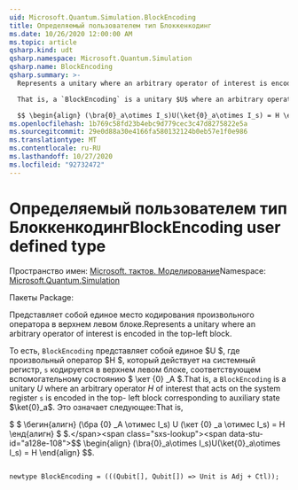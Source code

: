 ```yaml
---
uid: Microsoft.Quantum.Simulation.BlockEncoding
title: Определяемый пользователем тип Блоккенкодинг
ms.date: 10/26/2020 12:00:00 AM
ms.topic: article
qsharp.kind: udt
qsharp.namespace: Microsoft.Quantum.Simulation
qsharp.name: BlockEncoding
qsharp.summary: >-
  Represents a unitary where an arbitrary operator of interest is encoded in the top-left block.

  That is, a `BlockEncoding` is a unitary $U$ where an arbitrary operator $H$ of interest that acts on the system register `s` is encoded in the top- left block corresponding to auxiliary state $\ket{0}_a$. That is,

  $$ \begin{align} (\bra{0}_a\otimes I_s)U(\ket{0}_a\otimes I_s) = H \end{align} $$.
ms.openlocfilehash: 1b769c58fd23b4ebc9d779cec3c47d8275822e5a
ms.sourcegitcommit: 29e0d88a30e4166fa580132124b0eb57e1f0e986
ms.translationtype: MT
ms.contentlocale: ru-RU
ms.lasthandoff: 10/27/2020
ms.locfileid: "92732472"
---
```

# <a name="blockencoding-user-defined-type"></a><span data-ttu-id="a128e-102">Определяемый пользователем тип Блоккенкодинг</span><span class="sxs-lookup"><span data-stu-id="a128e-102">BlockEncoding user defined type</span></span>

<span data-ttu-id="a128e-103">Пространство имен: [Microsoft. тактов. Моделирование](xref:Microsoft.Quantum.Simulation)</span><span class="sxs-lookup"><span data-stu-id="a128e-103">Namespace: [Microsoft.Quantum.Simulation](xref:Microsoft.Quantum.Simulation)</span></span>

<span data-ttu-id="a128e-104">Пакеты [](https://nuget.org/packages/)</span><span class="sxs-lookup"><span data-stu-id="a128e-104">Package: [](https://nuget.org/packages/)</span></span>


<span data-ttu-id="a128e-105">Представляет собой единое место кодирования произвольного оператора в верхнем левом блоке.</span><span class="sxs-lookup"><span data-stu-id="a128e-105">Represents a unitary where an arbitrary operator of interest is encoded in the top-left block.</span></span>

<span data-ttu-id="a128e-106">То есть, `BlockEncoding` представляет собой единое $U $, где произвольный оператор $H $, который действует на системный регистр, `s` кодируется в верхнем левом блоке, соответствующем вспомогательному состоянию $ \кет {0} _A $.</span><span class="sxs-lookup"><span data-stu-id="a128e-106">That is, a `BlockEncoding` is a unitary $U$ where an arbitrary operator $H$ of interest that acts on the system register `s` is encoded in the top- left block corresponding to auxiliary state $\ket{0}_a$.</span></span> <span data-ttu-id="a128e-107">Это означает следующее:</span><span class="sxs-lookup"><span data-stu-id="a128e-107">That is,</span></span>

<span data-ttu-id="a128e-108">$ $ \бегин{алигн} (\бра {0} _A \отимес I_s) U (\кет {0} _a \отимес I_s) = H \енд{алигн} $ $.</span><span class="sxs-lookup"><span data-stu-id="a128e-108">$$ \begin{align} (\bra{0}_a\otimes I_s)U(\ket{0}_a\otimes I_s) = H \end{align} $$.</span></span>

```qsharp

newtype BlockEncoding = (((Qubit[], Qubit[]) => Unit is Adj + Ctl));
```

